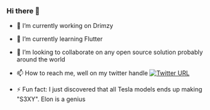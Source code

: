 ### Hi there 🙇

- 🔭 I’m currently working on Drimzy 

- 🌱 I’m currently learning Flutter

- 👯 I’m looking to collaborate on any open source solution probably around the world 

- 📫 How to reach me, well on my twitter handle [![Twitter URL](https://img.shields.io/twitter/url/https/twitter.com/bukotsunikki.svg?style=social&label=Follow%20%40bukotsunikki)](https://twitter.com/ntare_guy)

- ⚡ Fun fact: I just discovered that all Tesla models ends up making "S3XY". Elon is a genius 
